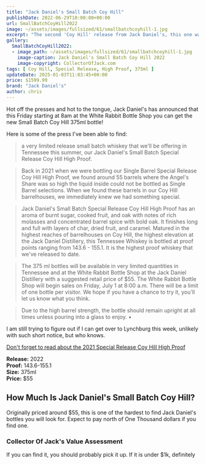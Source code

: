 ```yaml
---
title: "Jack Daniel's Small Batch Coy Hill"
publishDate: 2022-06-29T10:00:00+00:00
url: SmallBatchCoyHill2022
image: ~/assets/images/fullsized/61/smallbatchcoyhill-1.jpg
excerpt: "The second 'Coy Hill' release from Jack Daniel's, this one was very limited and sized as a 375ml bottle"
gallery:
  SmallBatchCoyHill2022:
  - image_path: ~/assets/images/fullsized/61/smallbatchcoyhill-1.jpg
    image-caption: Jack Daniel's Small Batch Coy Hill 2022
    image-copyright: CollectorOfJack.com
tags: [ Coy Hill, Special Release, High Proof, 375ml ]
updateDate: 2025-01-03T11:03:45+00:00
price: $1599.99
brand: "Jack Daniel's"
author: chris
---
```

Hot off the presses and hot to the tongue, Jack Daniel's has announced that this Friday starting at 8am at the White Rabbit Bottle Shop you can get the new Small Batch Coy Hill 375ml bottle! 

Here is some of the press I've been able to find:

> a very limited release small batch whiskey that we'll be offering in Tennessee this summer, our Jack Daniel's Small Batch Special Release Coy Hill High Proof.

> Back in 2021 when we were bottling our Single Barrel Special Release Coy Hill High Proof, we found around 55 barrels where the Angel's Share was so high the liquid inside could not be bottled as Single Barrel selections. When we found these barrels in our Coy Hill barrelhouses, we immediately knew we had something special.

> Jack Daniel's Small Batch Special Release Coy Hill High Proof has an aroma of burnt sugar, cooked fruit, and oak with notes of rich molasses and concentrated barrel spice with bold oak. It finishes long and full with layers of char, dried fruit, and caramel. Matured in the highest reaches of barrelhouses on Coy Hill, the highest elevation at the Jack Daniel Distillery, this Tennessee Whiskey is bottled at proof points ranging from 143.6 - 155.1. It is the highest proof whiskey that we've released to date.

> The 375 ml bottles will be available in very limited quantities in Tennessee and at the White Rabbit Bottle Shop at the Jack Daniel Distillery with a suggested retail price of $55. The White Rabbit Bottle Shop will begin sales on Friday, July 1 at 8:00 a.m. There will be a limit of one bottle per visitor. We hope if you have a chance to try it, you'll let us know what you think.

> Due to the high barrel strength, the bottle should remain upright at all times unless pouring into a glass to enjoy. •

I am still trying to figure out if I can get over to Lynchburg this week, unlikely with such short notice, but who knows.

[Don't forget to read about the 2021 Special Release Coy Hill High Proof](https://collectorofjack.com/JackDanielsSpecialReleaseCoyHillHighProof)

**Release:** 2022  
**Proof:** 143.6-155.1  
**Size:** 375ml  
**Price:** $55

## How Much Is Jack Daniel's Small Batch Coy Hill?
Originally priced around $55, this is one of the hardest to find Jack Daniel's bottles you will look for. Expect to pay north of One Thousand dollars if you find one.
 
### Collector Of Jack's Value Assessment
If you can find it, you should probably pick it up. If it is under $1k, definitely

